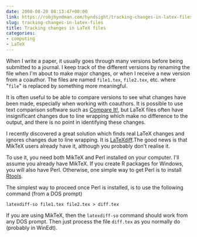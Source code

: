 ```yaml
---
date: 2008-08-20 08:13:47+00:00
link: https://robjhyndman.com/hyndsight/tracking-changes-in-latex-files/
slug: tracking-changes-in-latex-files
title: Tracking changes in LaTeX files
categories:
- computing
- LaTeX
---
```


When I write a paper, it usually goes through many versions before being submitted to a journal. I keep track of the different versions by renaming the file when I'm about to make major changes, or when I receive a new version from a coauthor. The files are named `file1.tex`, `file2.tex`, etc. where "`file`" is replaced by something more meaningful.

It is often useful to be able to compare  versions to see what changes have been made, especially when working  with coauthors. It is possible to use text comparison software such as [Compare It!](http://www.grigsoft.com/wincmp3.htm), but  LaTeX files often have insignificant changes due to line wrapping which make no difference to the output, and there is no point in identifying these changes.

I recently discovered a great solution which finds real LaTeX changes and ignores changes due to  line wrapping. It is [LaTeXdiff](http://www.ctan.org/tex-archive/support/latexdiff/).The good news is that MikTeX users already have it, although you probably don't realise it.

To use it, you need both MikTeX and Perl installed on your computer. I'll assume you already have MikTeX. If you create R packages for Windows, you will also have Perl. Otherwise, one simple way to get Perl is to install [Rtools](http://www.murdoch-sutherland.com/Rtools/).

The simplest way to proceed once Perl is installed, is to use the following command (from a DOS prompt)

    latexdiff-so file1.tex file2.tex > diff.tex

If you are using MikTeX, then the `latexdiff-so` command should work from any DOS prompt. Then just process the file `diff.tex` as you normally do (probably in WinEdt).
